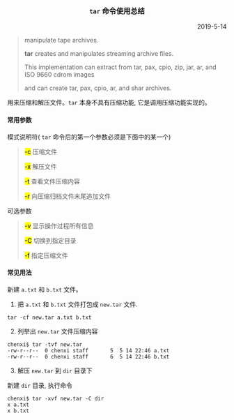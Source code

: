 

### <p align="center">`tar` 命令使用总结

<p align="right">2019-5-14

> manipulate tape archives.
>
> **tar** creates and manipulates streaming archive files.  
>
> This implementation can extract from tar, pax, cpio, zip, jar, ar, and ISO 9660 cdrom images
>
> and can create tar, pax, cpio, ar, and shar archives.

用来压缩和解压文件。`tar` 本身不具有压缩功能, 它是调用压缩功能实现的。

#### 常用参数

模式说明符( `tar` 命令后的第一个参数必须是下面中的某一个)

> <mark>-c</mark>  压缩文件
>
> <mark>-x</mark> 解压文件
>
> <mark>-t</mark> 查看文件压缩内容
>
> <mark>-r</mark>  向压缩归档文件末尾追加文件 

可选参数

> <mark>-v</mark> 显示操作过程所有信息
>
> <mark>-C</mark> 切换到指定目录
>
> <mark>-f</mark> 指定压缩文件

#### 常见用法

新建 `a.txt` 和 `b.txt` 文件。

1. 把 `a.txt` 和 `b.txt` 文件打包成 `new.tar` 文件.

```shell
tar -cf new.tar a.txt b.txt
```

2. 列举出 `new.tar` 文件压缩内容

```shell
chenxi$ tar -tvf new.tar 
-rw-r--r--  0 chenxi staff       5  5 14 22:46 a.txt
-rw-r--r--  0 chenxi staff       6  5 14 22:46 b.txt
```

3. 解压 `new.tar` 到 `dir`  目录下

新建 `dir` 目录, 执行命令

```shell
chenxi$ tar -xvf new.tar -C dir
x a.txt
x b.txt
```









 

